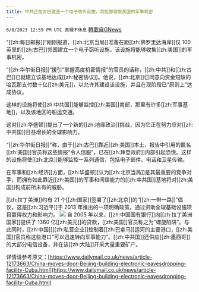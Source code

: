 ```yaml
---
title: 中共正在古巴建造一个电子窃听设施，将能够窃取美国的军事机密
---
```

`6/8/2023 12:59 PM UTC 真理不休息` [轉載自GNews](https://gnews.org/articles/1368551)

"[[zh:每日邮报]]“刚刚报道，[[zh:北京当局]]准备在距[[zh:佛罗里达海岸]]仅 100 英里的[[zh:古巴]]邻国建立一个电子窃听设施，该设施将能够收集[[zh:美国]]的军事机密。

”[[zh:华尔街日报]]“援引“掌握高度机密情报”的官员的话称，[[zh:中共]]和[[zh:古巴]]已就建立该基地达成[[zh:秘密协议]]。他说，[[zh:北京]]已同意向资金短缺的哈瓦那支付数十亿[[zh:美元]]，以允许其建设该设施，并且在现阶段已“原则上”达成协议。

这样的设施将使[[zh:中共国]]能够监控[[zh:美国]]南部，那里有许多[[zh:军事基地]]，以及该地区的船运交通。

这对[[zh:华盛顿]]提出了一个新的[[zh:地缘政治]]挑战，因为它正在努力应对[[zh:中共国]]日益增长的全球影响力。

“[[zh:华尔街日报]]”称，由于[[zh:古巴]]靠近[[zh:美国]]本土，报告中引用的匿名[[zh:美国]]官员称这些情报“令人信服”，已在[[zh:拜登政府]]内部引起恐慌。这样的设施将使[[zh:北京]]能够监控一系列通信，包括电子邮件、电话和卫星传输。

在军事和[[zh:经济]]方面，[[zh:华盛顿]]认为[[zh:北京当局]]是其最重要的竞争对手，而拥有如此靠近[[zh:美国]]的军事和间谍能力的[[zh:中共国]]基地将对[[zh:美国]]构成前所未有的威胁。

[[zh:拉丁美洲]]约有 21 个[[zh:国家]]签署了[[zh:北京]]的“[[zh:一带一路]]”倡议，这是[[zh:习近平]]于 2013 年推出的一项明确政策，通过资助全球基础设施项目赢得权力和影响力。
![](https://ipfs.gnews.org/ipfs/QmWF2AzWbJtgNLgpYpEGnpttwf8CsyMLKkqQj1kimHkdwu?filename=neighbor_map2.jpeg)
自 2005 年以来，[[zh:中国国有银行]]向[[zh:拉丁美洲国家]]提供了 1360 亿[[zh:美元]]的贷款，[[zh:美国]]官员称之为“螺旋陷阱”。与此同时，[[zh:中国]][[zh:私营企业]]控制着[[zh:巴拿马]]运河的主要港口，[[zh:美国]]官员称这些港口“可以迅速转向军事能力”。[[zh:中共国]]还供应[[zh:墨西哥]]的大部分电信设备，并在该[[zh:大陆]]开采大量重要矿产。

详情请参考原文：[https://www.dailymail.co.uk/news/article-12173663/China-moves-door-Beijing-building-electronic-eavesdropping-facility-Cuba.html](https://www.dailymail.co.uk/news/article-12173663/China-moves-door-Beijing-building-electronic-eavesdropping-facility-Cuba.html)
